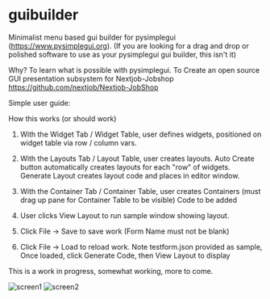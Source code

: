 # guibuilder
 Minimalist menu based gui builder for pysimplegui (https://www.pysimplegui.org).
 (If you are looking for a drag and drop or polished software to use as your 
	pysimplegui gui builder, this isn't it)
 
 Why? 
	To learn what is possible with pysimplegui.
	To Create an open source GUI presentation subsystem for Nextjob-Jobshop
		https://github.com/nextjob/Nextjob-JobShop
 

 Simple user guide:

 How this works (or should work)

  1) With the Widget Tab / Widget Table, user defines widgets, positioned on widget table via row / column vars.

  2) With the Layouts Tab / Layout Table, user creates layouts.
   Auto Create button automatically creates layouts for each "row" of widgets.
   Generate Layout creates layout code and places in editor window.
  
  3) With the Container Tab / Container Table, user creates Containers (must drag up pane for Container Table to be visible) 
       Code to be added
  
  4) User clicks View Layout to run sample window showing layout.

  5) Click File -> Save to save work (Form Name must not be blank)
  
  6) Click File -> Load to reload work.
     Note testform.json provided as sample, Once loaded, click Generate Code, then  View Layout to display

 This is a work in progress, somewhat working, more to come.
 
![screen1](https://user-images.githubusercontent.com/49209806/185527042-8261d501-4b3a-45da-9c01-87a940af83fc.JPG)
![screen2](https://user-images.githubusercontent.com/49209806/185527170-82610728-65fb-4283-8e07-ac1f7f6c1eb8.JPG)
